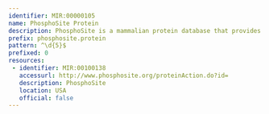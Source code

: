 ```yaml
---
identifier: MIR:00000105
name: PhosphoSite Protein
description: PhosphoSite is a mammalian protein database that provides information about in vivo phosphorylation sites. This datatype refers to protein-level information, providing a list of phosphorylation sites for each protein in the database.
prefix: phosphosite.protein
pattern: ^\d{5}$
prefixed: 0
resources:
 - identifier: MIR:00100138
   accessurl: http://www.phosphosite.org/proteinAction.do?id=
   description: PhosphoSite
   location: USA
   official: false
---
```

